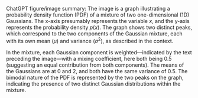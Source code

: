 ChatGPT figure/image summary: The image is a graph illustrating a probability density function (PDF) of a mixture of two one-dimensional (1D) Gaussians. The x-axis presumably represents the variable $x$, and the y-axis represents the probability density $p(x)$. The graph shows two distinct peaks, which correspond to the two components of the Gaussian mixture, each with its own mean ($\mu$) and variance ($\sigma^2$), as described in the context.

In the mixture, each Gaussian component is weighted—indicated by the text preceding the image—with a mixing coefficient, here both being 0.5 (suggesting an equal contribution from both components). The means of the Gaussians are at 0 and 2, and both have the same variance of 0.5. The bimodal nature of the PDF is represented by the two peaks on the graph, indicating the presence of two distinct Gaussian distributions within the mixture.